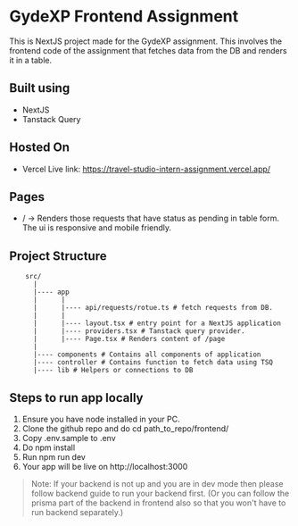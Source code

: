 # GydeXP Frontend Assignment

This is NextJS project made for the GydeXP assignment. This involves the frontend code of the assignment that fetches data from the DB and renders it in a table.

## Built using
* NextJS
* Tanstack Query

## Hosted On 
* Vercel
Live link: https://travel-studio-intern-assignment.vercel.app/

## Pages
* / -> Renders those requests that have status as pending in table form. The ui is responsive and mobile friendly.


## Project Structure
``` 
    src/
      |
      |---- app
      |      |
      |      |---- api/requests/rotue.ts # fetch requests from DB.
      |      |
      |      |---- layout.tsx # entry point for a NextJS application
      |      |---- providers.tsx # Tanstack query provider.
      |      |---- Page.tsx # Renders content of /page
      |
      |---- components # Contains all components of application
      |---- controller # Contains function to fetch data using TSQ
      |---- lib # Helpers or connections to DB
```

## Steps to run app locally

1. Ensure you have node installed in your PC.
2. Clone the github repo and do cd path_to_repo/frontend/
3. Copy .env.sample to .env 
4. Do npm install
5. Run npm run dev
6. Your app will be live on http://localhost:3000

> Note: If your backend is not up and you are in dev mode then please follow backend guide to run your backend first. (Or you can follow the prisma part of the backend in frontend also so that you won't have to run backend separately.)

